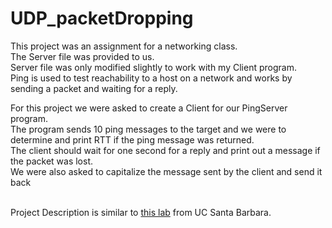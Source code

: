 # UDP_packetDropping
This project was an assignment for a networking class.<br>
The Server file was provided to us.<br>
Server file was only modified slightly to work with my Client program. <br>
Ping is used to test reachability to a host on a network and works by sending a packet and waiting for a reply.<br>

For this project we were asked to create a Client for our PingServer program.<br>
The program sends 10 ping messages to the target and we were to determine and print RTT if the ping message was returned.<br>
The client should wait for one second for a reply and print out a message if the packet was lost.<br>
We were also asked to capitalize the message sent by the client and send it back<br><br>

Project Description is similar to <a href="http://www.cs.ucsb.edu/~ebelding/courses/176A/f05/prog_assign2.html">this lab</a> from UC Santa Barbara.
